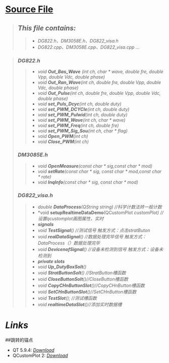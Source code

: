 # <a href='#jump'>Source File</a>  
> ## *This file contains:*  
  >> * *DG822.h、DM3058E.h、DG822_visa.h*  
  >> * *DG822.cpp、DM3058E.cpp、DG822_visa.cpp ...*  
   
> ### *DG822.h*   
 >> *  *void **Out\_Bas\_Wave** (int ch, char * wave, double fre, double Vpp, double Vdc, double phase)*     
 >> *  *void **Out\_Ran\_Wave**(int ch, double fre, double Vpp, double Vdc, double phase)*   
 >> * *void **Out\_Pulse**(int ch, double fre, double Vpp, double Vdc, double phase)*    
 >> * *void **set\_Puls_Dcyc**(int ch, double duty)*    
 >> * *void **set\_PWM\_DCYCle**(int ch, double duty)*  
 >> * *void **set\_PWM\_Pulwid**(int ch, double duty)*  
 >> * *void **set\_PWM\_Wave**(int ch, char * wave)*  
 >> * *void **set\_PWM\_Freq**(int ch, double fre)*    
 >> *	*void **set\_PWM\_Sig\_Sou**(int ch, char * flag)*  
 >> *	*void **Open\_PWM**(int ch)*  
 >> *	*void **Close\_PWM**(int ch)*  
> ### *DM3085E.h*
 >> * *void **OpenMeasure**(const char * sig,const char * mod)*    	
 >> * *void **setRate**(const char * sig, const char * mod,const char * rate)*  
 >> * *void **InqInfo**(const char * sig, const char * mod)*  
> ### *DG822\_visa.h*  
 >> * *double **DataProcess**(QString string) //科学计数法转一般计数*  
 >> * *void **setupRealtimeDataDemo**(QCustomPlot *customPlot)	//设置qcustomplot画图属性，实时*    
 >> * ***signals***   
 >> * *void **TestSignal**()	//测试信号  触发方式：点击stratButon*  
 >> * *void **realDataSignal**()	//数据处理完毕信号 触发方式：DataProcess（）数据处理完毕*  
 >> * *void **DevicenofSignal**() //设备未检测到信号 触发方式：设备未检测到*  
 >> * ***private slots***  
 >> * *void **Up\_DutyBoxSolt**()*   
 >> * *void **StratButtonSolt**() //StratButton槽函数*  
 >> * *void **CloseButtonSolt**()//CloseButton槽函数*   
 >> * *void **CopyCHnButtonSlot**()//CopyCHnButton槽函数*  
 >> * *void **SetCHnButtonSlot**()//SetCHnButton槽函数*  
 >> * *void **TestSlot**();		//测试槽函数*  
 >> * *void **realtimeDataSlot**()//添加实时数据槽*  
# *Links*  
##<a name='jump'>跳转的锚点</a>  
* QT 5.9.4:  *[Download](http://download.qt.io/archive/qt/5.9/5.9.4/)*
* QCustomPlot 2:  *[Download](https://www.qcustomplot.com/index.php/download)*
